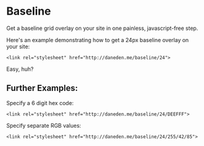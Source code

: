 # Baseline
Get a baseline grid overlay on your site in one painless, javascript-free step.

Here's an example demonstrating how to get a 24px baseline overlay on your site:

```<link rel="stylesheet" href="http://daneden.me/baseline/24">```

Easy, huh?
	
## Further Examples:

Specify a 6 digit hex code: 

```<link rel="stylesheet" href="http://daneden.me/baseline/24/DEEFFF">```

Specify separate RGB values: 

```<link rel="stylesheet" href="http://daneden.me/baseline/24/255/42/85">```